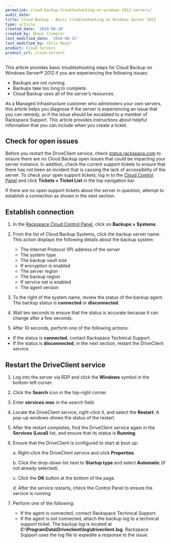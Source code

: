 ```yaml
---
permalink: cloud-backup-troubleshooting-on-windows-2012-servers/
audit_date:
title: Cloud Backup - Basic troubleshooting on Windows Server 2012
type: article
created_date: '2018-08-10'
created_by: Shaun Crumpler
last_modified_date: '2018-08-15'
last_modified_by: Chris Moyer
product: Cloud Servers
product_url: cloud-servers
---
```


This article provides basic troubleshooting steps for Cloud Backup on Windows Server® 2012 if you are experiencing the following issues:

- Backups are not running.
- Backups take too long to complete.
- Cloud Backup uses all of the server’s resources.

As a Managed Infrastructure customer who administers your own servers, this article helps you diagnose if the server is experiencing an issue that you can remedy, or if the issue should be escalated to a member of Rackspace Support. This article provides instructions about helpful information that you can include when you create a ticket.

## Check for open issues

Before you restart the DriveClient service, check [status.rackspace.com](https://status.rackspace.com) to ensure there are no Cloud Backup open issues that could be impacting your server instance. In addition, check the current support tickets to ensure that there has not been an incident that is causing the lack of accessibility of the server. To check
your open support tickets, log in to the [Cloud Control Panel](https://mycloud.rackspace.com/) and click 
**Tickets > Ticket List** in the top navigation bar.

If there are no open support tickets about the server in question, attempt to establish a connection as shown in the next section.

## Establish connection 

1. In the [Rackspace Cloud Control Panel](https://mycloud.rackspace.com), click on **Backups > Systems**.
2. From the list of Cloud Backup Systems, click the backup server name. 
   This action displays the following details about the backup system:
   
   - The Internet Protocol (IP) address of the server
   - The system type
   - The backup vault size
   - If encryption is enabled
   - The server region
   - The backup region
   - If service net is enabled
   - The agent version

3. To the right of the system name, review the status of the backup agent.
   The backup status is **connected** or **disconnected**.
4. Wait ten seconds to ensure that the status is accurate because it can change after a few seconds.
5. After 10 seconds, perform one of the following actions:
 - If the status is **connected**, contact Rackspace Technical Support.
 - If the status is **disconnected**, in the next section, restart the DriveClient service.

## Restart the DriveClient service

1. Log into the server via RDP and click the **Windows** symbol in the bottom-left corner.
2. Click the **Search** icon in the top-right corner.
3. Enter **services.msc** in the search field.
4. Locate the DriveClient service, right-click it, and select the **Restart**. A pop-up windows shows the status of the restart.
5. After the restart completes, find the DriveClient service again in the **Services (Local)** list, and ensure that its status is **Running**.
6. Ensure that the DriveClient is configured to start at boot up:

   a. Right-click the DriveClient service and click **Properties**.
   
   b. Click the drop-down list next to **Startup type** and select **Automatic** (if not already selected).
  
   c. Click the **OK** button at the bottom of the page.
   
   d. After the service restarts, check the Control Panel to ensure the service is running.
   
7. Perform one of the following:
   - If the agent is connected, contact Rackspace Technical Support.
   - If the agent is not connected, attach the backup log to a technical support ticket. The backup log is located at **C:\ProgramData\Driveclient\log\driveclient.log**. Rackspace Support uses the log file to expedite a response to the issue.
